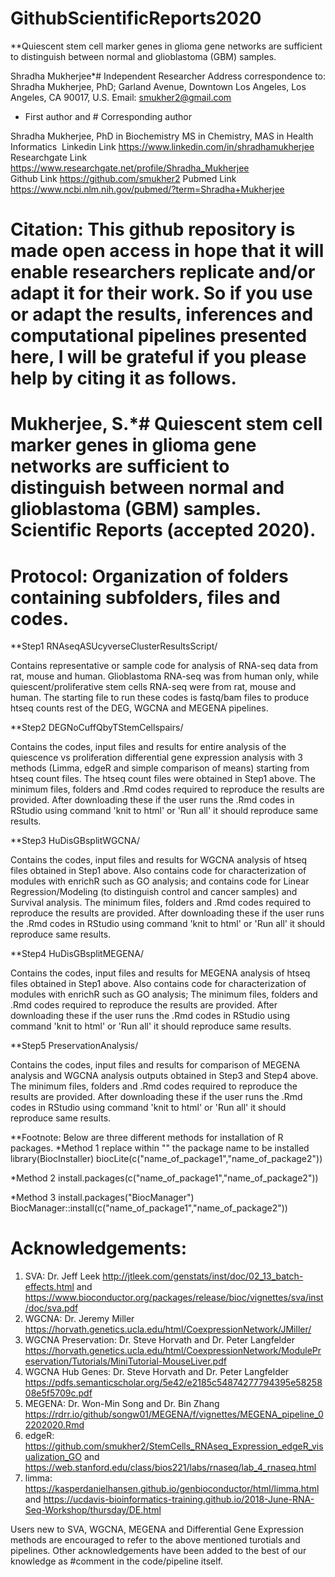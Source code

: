 # GithubScientificReports2020

**Quiescent stem cell marker genes in glioma gene networks are sufficient to distinguish between normal and glioblastoma (GBM) samples. 

Shradha Mukherjee*#
Independent Researcher
Address correspondence to: Shradha Mukherjee, PhD; Garland Avenue, Downtown Los Angeles, Los Angeles, CA 90017, U.S. Email: smukher2@gmail.com
* First author and # Corresponding author


Shradha Mukherjee, PhD in Biochemistry 
MS in Chemistry, MAS in Health Informatics 
Linkedin Link https://www.linkedin.com/in/shradhamukherjee                                                                                        
Researchgate Link https://www.researchgate.net/profile/Shradha_Mukherjee                                                         
Github Link https://github.com/smukher2
Pubmed Link https://www.ncbi.nlm.nih.gov/pubmed/?term=Shradha+Mukherjee   

# Citation: This github repository is made open access in hope that it will enable researchers replicate and/or adapt it for their work. So if you use or adapt the results, inferences and computational pipelines presented here, I will be grateful if you please help by citing it as follows. 


# Mukherjee, S.*# Quiescent stem cell marker genes in glioma gene networks are sufficient to distinguish between normal and glioblastoma (GBM) samples. Scientific Reports (accepted 2020).
 



# Protocol: Organization of folders containing subfolders, files and codes. 

**Step1 RNAseqASUcyverseClusterResultsScript/ 

Contains representative or sample code for analysis of RNA-seq data from rat, mouse and human. Glioblastoma RNA-seq was from human only, while quiescent/proliferative stem cells RNA-seq were from rat, mouse and human. The starting file to run these codes is fastq/bam files to produce htseq counts rest of the DEG, WGCNA and MEGENA pipelines. 
 
**Step2 DEGNoCuffQbyTStemCellspairs/ 

Contains the codes, input files and results for entire analysis of the quiescence vs proliferation differential gene expression analysis with 3 methods (Limma, edgeR and simple comparison of means) starting from htseq count files. The htseq count files were obtained in Step1 above.
The minimum files, folders and .Rmd codes required to reproduce the results are provided. After downloading these if the user runs the .Rmd codes in RStudio using command 'knit to html' or 'Run all' it should reproduce same results. 
  
**Step3 HuDisGBsplitWGCNA/ 

Contains the codes, input files and results for WGCNA analysis of htseq files obtained in Step1 above. Also contains code for characterization of modules with enrichR such as GO analysis; and contains code for Linear Regression/Modeling (to distinguish control and cancer samples) and Survival analysis. 
The minimum files, folders and .Rmd codes required to reproduce the results are provided. After downloading these if the user runs the .Rmd codes in RStudio using command 'knit to html' or 'Run all' it should reproduce same results. 

**Step4 HuDisGBsplitMEGENA/ 

Contains the codes, input files and results for MEGENA analysis of htseq files obtained in Step1 above. Also contains code for characterization of modules with enrichR such as GO analysis;
The minimum files, folders and .Rmd codes required to reproduce the results are provided. After downloading these if the user runs the .Rmd codes in RStudio using command 'knit to html' or 'Run all' it should reproduce same results. 

**Step5 PreservationAnalysis/ 

Contains the codes, input files and results for comparison of MEGENA analysis and WGCNA analysis outputs obtained in Step3 and Step4 above. 
The minimum files, folders and .Rmd codes required to reproduce the results are provided. After downloading these if the user runs the .Rmd codes in RStudio using command 'knit to html' or 'Run all' it should reproduce same results. 

**Footnote: Below are three different methods for installation of R packages. 
*Method 1 replace within "" the package name to be installed
library(BiocInstaller)
biocLite(c("name_of_package1","name_of_package2"))

*Method 2
install.packages(c("name_of_package1","name_of_package2"))

*Method 3
install.packages("BiocManager")
BiocManager::install(c("name_of_package1","name_of_package2"))
 

# Acknowledgements: 

1) SVA: Dr. Jeff Leek http://jtleek.com/genstats/inst/doc/02_13_batch-effects.html and https://www.bioconductor.org/packages/release/bioc/vignettes/sva/inst/doc/sva.pdf
2) WGCNA: Dr. Jeremy Miller https://horvath.genetics.ucla.edu/html/CoexpressionNetwork/JMiller/
3) WGCNA Preservation: Dr. Steve Horvath and Dr. Peter Langfelder https://horvath.genetics.ucla.edu/html/CoexpressionNetwork/ModulePreservation/Tutorials/MiniTutorial-MouseLiver.pdf
4) WGCNA Hub Genes: Dr. Steve Horvath and Dr. Peter Langfelder https://pdfs.semanticscholar.org/5e42/e2185c54874277794395e5825808e5f5709c.pdf
5) MEGENA: Dr. Won-Min Song and Dr. Bin Zhang https://rdrr.io/github/songw01/MEGENA/f/vignettes/MEGENA_pipeline_02202020.Rmd
6) edgeR: https://github.com/smukher2/StemCells_RNAseq_Expression_edgeR_visualization_GO and https://web.stanford.edu/class/bios221/labs/rnaseq/lab_4_rnaseq.html
7) limma: https://kasperdanielhansen.github.io/genbioconductor/html/limma.html and https://ucdavis-bioinformatics-training.github.io/2018-June-RNA-Seq-Workshop/thursday/DE.html

Users new to SVA, WGCNA, MEGENA and Differential Gene Expression methods are encouraged to refer to the above mentioned turotials and pipelines. Other acknowledgements have been added to the best of our knowledge as #comment in the code/pipeline itself. 
